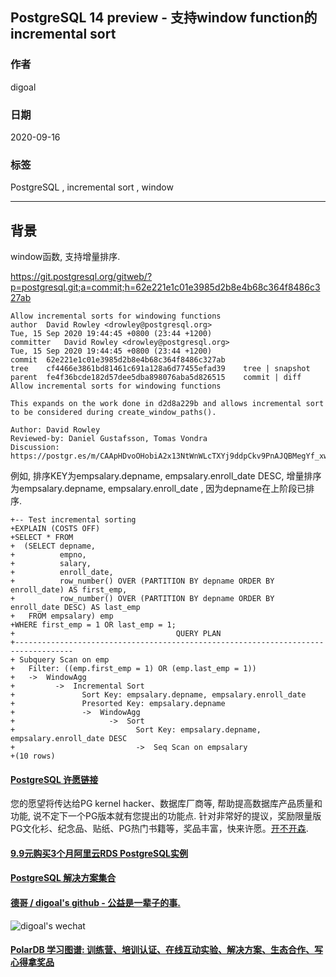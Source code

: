 ## PostgreSQL 14 preview - 支持window function的incremental sort        
        
### 作者        
digoal        
        
### 日期        
2020-09-16        
        
### 标签        
PostgreSQL , incremental sort , window        
        
----        
        
## 背景      
window函数, 支持增量排序.    
    
https://git.postgresql.org/gitweb/?p=postgresql.git;a=commit;h=62e221e1c01e3985d2b8e4b68c364f8486c327ab    
    
```    
Allow incremental sorts for windowing functions    
author	David Rowley <drowley@postgresql.org>	    
Tue, 15 Sep 2020 19:44:45 +0800 (23:44 +1200)    
committer	David Rowley <drowley@postgresql.org>	    
Tue, 15 Sep 2020 19:44:45 +0800 (23:44 +1200)    
commit	62e221e1c01e3985d2b8e4b68c364f8486c327ab    
tree	cf4466e3861bd81461c691a128a6d77455efad39	tree | snapshot    
parent	fe4f36bcde182d57dee5dba898076aba5d826515	commit | diff    
Allow incremental sorts for windowing functions    
    
This expands on the work done in d2d8a229b and allows incremental sort    
to be considered during create_window_paths().    
    
Author: David Rowley    
Reviewed-by: Daniel Gustafsson, Tomas Vondra    
Discussion: https://postgr.es/m/CAApHDvoOHobiA2x13NtWnWLcTXYj9ddpCkv9PnAJQBMegYf_xw%40mail.gmail.com    
```    
    
例如, 排序KEY为empsalary.depname, empsalary.enroll_date DESC, 增量排序为empsalary.depname, empsalary.enroll_date , 因为depname在上阶段已排序.     
    
```    
+-- Test incremental sorting    
+EXPLAIN (COSTS OFF)    
+SELECT * FROM    
+  (SELECT depname,    
+          empno,    
+          salary,    
+          enroll_date,    
+          row_number() OVER (PARTITION BY depname ORDER BY enroll_date) AS first_emp,    
+          row_number() OVER (PARTITION BY depname ORDER BY enroll_date DESC) AS last_emp    
+   FROM empsalary) emp    
+WHERE first_emp = 1 OR last_emp = 1;    
+                                    QUERY PLAN                                         
+-----------------------------------------------------------------------------------    
+ Subquery Scan on emp    
+   Filter: ((emp.first_emp = 1) OR (emp.last_emp = 1))    
+   ->  WindowAgg    
+         ->  Incremental Sort    
+               Sort Key: empsalary.depname, empsalary.enroll_date    
+               Presorted Key: empsalary.depname    
+               ->  WindowAgg    
+                     ->  Sort    
+                           Sort Key: empsalary.depname, empsalary.enroll_date DESC    
+                           ->  Seq Scan on empsalary    
+(10 rows)    
```    
    
  
#### [PostgreSQL 许愿链接](https://github.com/digoal/blog/issues/76 "269ac3d1c492e938c0191101c7238216")
您的愿望将传达给PG kernel hacker、数据库厂商等, 帮助提高数据库产品质量和功能, 说不定下一个PG版本就有您提出的功能点. 针对非常好的提议，奖励限量版PG文化衫、纪念品、贴纸、PG热门书籍等，奖品丰富，快来许愿。[开不开森](https://github.com/digoal/blog/issues/76 "269ac3d1c492e938c0191101c7238216").  
  
  
#### [9.9元购买3个月阿里云RDS PostgreSQL实例](https://www.aliyun.com/database/postgresqlactivity "57258f76c37864c6e6d23383d05714ea")
  
  
#### [PostgreSQL 解决方案集合](https://yq.aliyun.com/topic/118 "40cff096e9ed7122c512b35d8561d9c8")
  
  
#### [德哥 / digoal's github - 公益是一辈子的事.](https://github.com/digoal/blog/blob/master/README.md "22709685feb7cab07d30f30387f0a9ae")
  
  
![digoal's wechat](../pic/digoal_weixin.jpg "f7ad92eeba24523fd47a6e1a0e691b59")
  
  
#### [PolarDB 学习图谱: 训练营、培训认证、在线互动实验、解决方案、生态合作、写心得拿奖品](https://www.aliyun.com/database/openpolardb/activity "8642f60e04ed0c814bf9cb9677976bd4")
  

